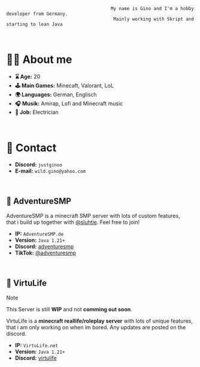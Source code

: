                                           My name is Gino and I'm a hobby developer from Germany.
                                            Mainly working with Skript and starting to lean Java
<br>

# 🙋‍♂️ About me
- **⌛️ Age:** 20
- **🕹️ Main Games:** Minecaft, Valorant, LoL
- **🌍 Languages:** German, Englisch
- **🎧 Musik:** Amirap, Lofi and Minecraft music
- **👷 Job:** Electrician
<br>


# 📩 Contact
- **Discord:** ``justginoo``
- **E-mail:** ``wild.gino@yahoo.com``
<br>

## 💎 AdventureSMP
AdventureSMP is a minecraft SMP server with lots of custom features,\
that i build up together with [@sluhtie](https://github.com/sluhtie/sluhtie).
Feel free to join!

- **IP:** ``AdventureSMP.de``
- **Version:** ``Java 1.21+``
- **Discord:** [adventuresmp](https://discord.gg/adventuresmp)
- **TikTok:** [@adventuresmp](https://www.tiktok.com/@adventuresmp.de)
<br>

## 🚓 VirtuLife
> [!NOTE]
> This Server is still **WIP** and not **comming out soon**.

VirtuLife is a **minecraft reallife/roleplay server** with lots of unique features,\
that i am only working on when im bored. Any updates are posted on the discord.

- **IP:** ``VirtuLife.net``
- **Version:** ``Java 1.21+``
- **Discord:** [virtulife](https://discord.gg/jxbYSTb3eE)
